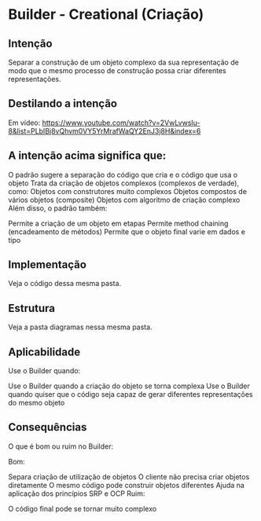 # Builder - Creational (Criação)

## Intenção

Separar a construção de um objeto complexo da sua representação de modo que o mesmo processo de construção possa criar diferentes representações.

## Destilando a intenção
Em vídeo: https://www.youtube.com/watch?v=2VwLvwsIu-8&list=PLbIBj8vQhvm0VY5YrMrafWaQY2EnJ3j8H&index=6

## A intenção acima significa que:

O padrão sugere a separação do código que cria e o código que usa o objeto
Trata da criação de objetos complexos (complexos de verdade), como:
Objetos com construtores muito complexos
Objetos compostos de vários objetos (composite)
Objetos com algoritmo de criação complexo
Além disso, o padrão também:

Permite a criação de um objeto em etapas
Permite method chaining (encadeamento de métodos)
Permite que o objeto final varie em dados e tipo

## Implementação

Veja o código dessa mesma pasta.

## Estrutura

Veja a pasta diagramas nessa mesma pasta.

## Aplicabilidade

Use o Builder quando:

Use o Builder quando a criação do objeto se torna complexa
Use o Builder quando quiser que o código seja capaz de gerar diferentes representações do mesmo objeto

## Consequências

O que é bom ou ruim no Builder:

Bom:

Separa criação de utilização de objetos
O cliente não precisa criar objetos diretamente
O mesmo código pode construir objetos diferentes
Ajuda na aplicação dos princípios SRP e OCP
Ruim:

O código final pode se tornar muito complexo